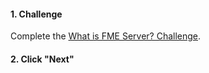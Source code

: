 <head><base target="_blank"> </head>

#### 1. Challenge

Complete the [What is FME Server? Challenge](https://safe.my.trailhead.com/en/content/safe/modules/what-is-fme-server/what-is-fme-server?trail_id=trail-publish-workflows-to-the-web#challenge).

#### 2. Click "Next"


